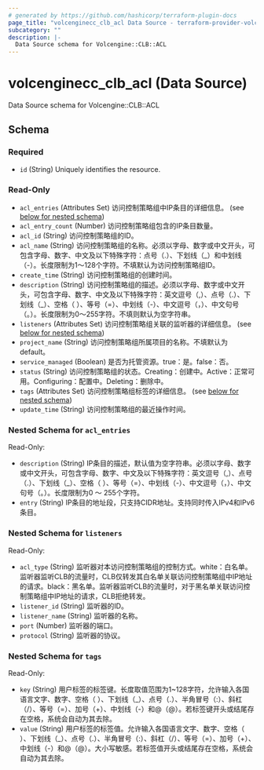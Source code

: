```yaml
---
# generated by https://github.com/hashicorp/terraform-plugin-docs
page_title: "volcenginecc_clb_acl Data Source - terraform-provider-volcenginecc"
subcategory: ""
description: |-
  Data Source schema for Volcengine::CLB::ACL
---
```


# volcenginecc_clb_acl (Data Source)

Data Source schema for Volcengine::CLB::ACL



<!-- schema generated by tfplugindocs -->
## Schema

### Required

- `id` (String) Uniquely identifies the resource.

### Read-Only

- `acl_entries` (Attributes Set) 访问控制策略组中IP条目的详细信息。 (see [below for nested schema](#nestedatt--acl_entries))
- `acl_entry_count` (Number) 访问控制策略组包含的IP条目数量。
- `acl_id` (String) 访问控制策略组的ID。
- `acl_name` (String) 访问控制策略组的名称。必须以字母、数字或中文开头，可包含字母、数字、中文及以下特殊字符：点号（.）、下划线（_）和中划线（-）。长度限制为1～128个字符。不填默认为访问控制策略组ID。
- `create_time` (String) 访问控制策略组的创建时间。
- `description` (String) 访问控制策略组的描述。必须以字母、数字或中文开头，可包含字母、数字、中文及以下特殊字符：英文逗号（,）、点号（.）、下划线（_）、空格（ ）、等号（=）、中划线（-）、中文逗号（，）、中文句号（。）。长度限制为0～255字符。不填则默认为空字符串。
- `listeners` (Attributes Set) 访问控制策略组关联的监听器的详细信息。 (see [below for nested schema](#nestedatt--listeners))
- `project_name` (String) 访问控制策略组所属项目的名称。不填默认为default。
- `service_managed` (Boolean) 是否为托管资源。true：是。false：否。
- `status` (String) 访问控制策略组的状态。Creating：创建中。Active：正常可用。Configuring：配置中。Deleting：删除中。
- `tags` (Attributes Set) 访问控制策略组标签的详细信息。 (see [below for nested schema](#nestedatt--tags))
- `update_time` (String) 访问控制策略组的最近操作时间。

<a id="nestedatt--acl_entries"></a>
### Nested Schema for `acl_entries`

Read-Only:

- `description` (String) IP条目的描述，默认值为空字符串。必须以字母、数字或中文开头，可包含字母、数字、中文及以下特殊字符：英文逗号（,）、点号（.）、下划线（_）、空格（ ）、等号（=）、中划线（-）、中文逗号（，）、中文句号（。）。长度限制为0 ～ 255个字符。
- `entry` (String) IP条目的地址段，只支持CIDR地址。支持同时传入IPv4和IPv6条目。


<a id="nestedatt--listeners"></a>
### Nested Schema for `listeners`

Read-Only:

- `acl_type` (String) 监听器对本访问控制策略组的控制方式。white：白名单。监听器监听CLB的流量时，CLB仅转发其白名单关联访问控制策略组中IP地址的请求。black：黑名单。监听器监听CLB的流量时，对于黑名单关联访问控制策略组中IP地址的请求，CLB拒绝转发。
- `listener_id` (String) 监听器的ID。
- `listener_name` (String) 监听器的名称。
- `port` (Number) 监听器的端口。
- `protocol` (String) 监听器的协议。


<a id="nestedatt--tags"></a>
### Nested Schema for `tags`

Read-Only:

- `key` (String) 用户标签的标签键。长度取值范围为1~128字符，允许输入各国语言文字、数字、空格（ ）、下划线（_）、点号（.）、半角冒号（:）、斜杠（/）、等号（=）、加号（+）、中划线（-）和@（@）。若标签键开头或结尾存在空格，系统会自动为其去除。
- `value` (String) 用户标签的标签值。允许输入各国语言文字、数字、空格（ ）、下划线（_）、点号（.）、半角冒号（:）、斜杠（/）、等号（=）、加号（+）、中划线（-）和@（@）。大小写敏感。若标签值开头或结尾存在空格，系统会自动为其去除。

